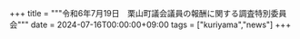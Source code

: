 +++
title = """令和6年7月19日　栗山町議会議員の報酬に関する調査特別委員会"""
date = 2024-07-16T00:00:00+09:00
tags = ["kuriyama","news"]
+++

